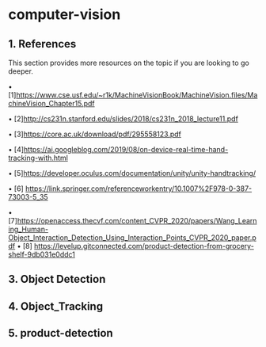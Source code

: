 # computer-vision

## 1. References
This section provides more resources on the topic if you are looking to go deeper.

•	[1]https://www.cse.usf.edu/~r1k/MachineVisionBook/MachineVision.files/MachineVision_Chapter15.pdf

•	[2]http://cs231n.stanford.edu/slides/2018/cs231n_2018_lecture11.pdf

•	[3]https://core.ac.uk/download/pdf/295558123.pdf

•	[4]https://ai.googleblog.com/2019/08/on-device-real-time-hand-tracking-with.html

•	[5]https://developer.oculus.com/documentation/unity/unity-handtracking/

•	[6]     https://link.springer.com/referenceworkentry/10.1007%2F978-0-387-73003-5_35

•	[7]https://openaccess.thecvf.com/content_CVPR_2020/papers/Wang_Learning_Human-Object_Interaction_Detection_Using_Interaction_Points_CVPR_2020_paper.pdf
•	[8] https://levelup.gitconnected.com/product-detection-from-grocery-shelf-9db031e0ddc1

## 3. Object Detection
## 4. Object_Tracking
## 5. product-detection

